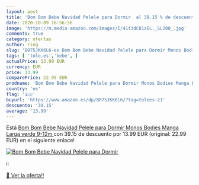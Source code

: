 ```yaml
---
layout: post
title: 'Bom Bom Bebe Navidad Pelele para Dormir  al 39.15 % de descuento'
date: 2020-10-09 16:56:56
image: 'https://m.media-amazon.com/images/I/41t3dC81zEL._SL200_.jpg'
comments: true
category: ofertas
author: ring
slug: 'B075JKK6L6-es Bom Bom Bebe Navidad Pelele para Dormir Monos Bodies Manga...'
tags: [ 'tole.es','bebe', ]
actualPrice: 13.99 EUR
currency: EUR
price: 13.99
comparePrice: 22.99 EUR
prodname: 'Bom Bom Bebe Navidad Pelele para Dormir Monos Bodies Manga Larga verde 9-12m '
country: 'es'
flag: '🇪🇸'
buyurl: 'https://www.amazon.es/dp/B075JKK6L6/?tag=tolees-21'
descuento: '39.15'
average: '13.99'
---
```


Está [Bom Bom Bebe Navidad Pelele para Dormir Monos Bodies Manga Larga verde 9-12m ](https://www.amazon.es/dp/B075JKK6L6/?tag=tolees-21) con 39.15 de descuento por 13.99 EUR (original: 22.99 EUR) en el siguiente enlace!

[![Bom Bom Bebe Navidad Pelele para Dormir ](https://m.media-amazon.com/images/I/41t3dC81zEL._SL200_.jpg)](https://www.amazon.es/dp/B075JKK6L6/?tag=tolees-21)

ℹ️:


[🛒 Ver la oferta!!](https://www.amazon.es/dp/B075JKK6L6/?tag=tolees-21)
